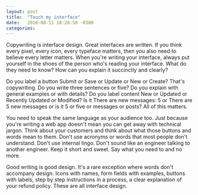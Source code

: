 ```yaml
---
layout: post
title:  "Touch my interface"
date:   2016-08-11 18:28:58 -0300
categories:
---
```


Copywriting is interface design. Great interfaces are written. If you think every pixel, every icon, every typeface matters, then you also need to believe every letter matters. When you're writing your interface, always put yourself in the shoes of the person who's reading your interface. What do they need to know? How can you explain it succinctly and clearly?

Do you label a button Submit or Save or Update or New or Create? That's copywriting. Do you write three sentences or five? Do you explain with general examples or with details? Do you label content New or Updated or Recently Updated or Modified? Is it There are new messages: 5 or There are 5 new messages or is it 5 or five or messages or posts? All of this matters.

You need to speak the same language as your audience too. Just because you're writing a web app doesn't mean you can get away with technical jargon. Think about your customers and think about what those buttons and words mean to them. Don't use acronyms or words that most people don't understand. Don't use internal lingo. Don't sound like an engineer talking to another engineer. Keep it short and sweet. Say what you need to and no more.

Good writing is good design. It's a rare exception where words don't accompany design. Icons with names, form fields with examples, buttons with labels, step by step instructions in a process, a clear explanation of your refund policy. These are all interface design.
